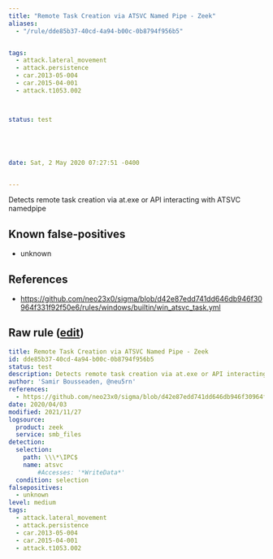```yaml
---
title: "Remote Task Creation via ATSVC Named Pipe - Zeek"
aliases:
  - "/rule/dde85b37-40cd-4a94-b00c-0b8794f956b5"


tags:
  - attack.lateral_movement
  - attack.persistence
  - car.2013-05-004
  - car.2015-04-001
  - attack.t1053.002



status: test





date: Sat, 2 May 2020 07:27:51 -0400


---
```


Detects remote task creation via at.exe or API interacting with ATSVC namedpipe

<!--more-->


## Known false-positives

* unknown



## References

* https://github.com/neo23x0/sigma/blob/d42e87edd741dd646db946f30964f331f92f50e6/rules/windows/builtin/win_atsvc_task.yml


## Raw rule ([edit](https://github.com/SigmaHQ/sigma/edit/master/rules/network/zeek/zeek_smb_converted_win_atsvc_task.yml))
```yaml
title: Remote Task Creation via ATSVC Named Pipe - Zeek
id: dde85b37-40cd-4a94-b00c-0b8794f956b5
status: test
description: Detects remote task creation via at.exe or API interacting with ATSVC namedpipe
author: 'Samir Bousseaden, @neu5rn'
references:
  - https://github.com/neo23x0/sigma/blob/d42e87edd741dd646db946f30964f331f92f50e6/rules/windows/builtin/win_atsvc_task.yml
date: 2020/04/03
modified: 2021/11/27
logsource:
  product: zeek
  service: smb_files
detection:
  selection:
    path: \\\*\IPC$
    name: atsvc
        #Accesses: '*WriteData*'
  condition: selection
falsepositives:
  - unknown
level: medium
tags:
  - attack.lateral_movement
  - attack.persistence
  - car.2013-05-004
  - car.2015-04-001
  - attack.t1053.002

```
